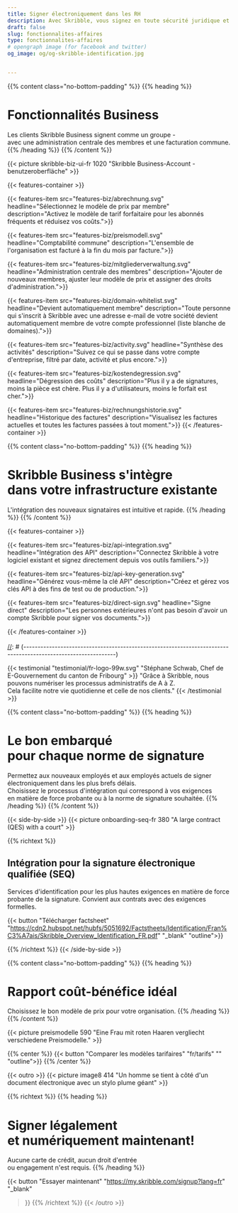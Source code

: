 ```yaml
---
title: Signer électroniquement dans les RH
description: Avec Skribble, vous signez en toute sécurité juridique et en toute simplicité par voie numérique – des contrats de travail aux références en passant par les certificats de salaire.
draft: false
slug: fonctionnalites-affaires
type: fonctionnalites-affaires
# opengraph image (for facebook and twitter)
og_image: og/og-skribble-identification.jpg


---
```


{{% content class="no-bottom-padding" %}}
{{% heading %}}
# Fonctionnalités Business
Les clients Skribble Business signent comme un groupe - <br class="hide-for-mobile">avec une administration centrale des membres et une facturation commune.
{{% /heading %}}
{{% /content %}}

{{< picture skribble-biz-ui-fr 1020 "Skribble Business-Account - benutzeroberfläche" >}}

{{< features-container >}}

  {{< features-item src="features-biz/abrechnung.svg" 
    headline="Sélectionnez le modèle de prix par membre" 
    description="Activez le modèle de tarif forfaitaire pour les abonnés fréquents et réduisez vos coûts.">}}

  {{< features-item src="features-biz/preismodell.svg" 
    headline="Comptabilité commune" 
    description="L'ensemble de l'organisation est facturé à la fin du mois par facture.">}}

  {{< features-item src="features-biz/mitgliederverwaltung.svg" 
    headline="Administration centrale des membres" 
    description="Ajouter de nouveaux membres, ajuster leur modèle de prix et assigner des droits d'administration.">}}

  {{< features-item src="features-biz/domain-whitelist.svg" 
    headline="Devient automatiquement membre" 
    description="Toute personne qui s'inscrit à Skribble avec une adresse e-mail de votre société devient automatiquement membre de votre compte professionnel (liste blanche de domaines).">}}  

  {{< features-item src="features-biz/activity.svg" 
    headline="Synthèse des activités" 
    description="Suivez ce qui se passe dans votre compte d'entreprise, filtré par date, activité et plus encore.">}}

  {{< features-item src="features-biz/kostendegression.svg" 
    headline="Dégression des coûts" 
    description="Plus il y a de signatures, moins la pièce est chère. Plus il y a d'utilisateurs, moins le forfait est cher.">}}

  {{< features-item src="features-biz/rechnungshistorie.svg" 
    headline="Historique des factures" 
    description="Visualisez les factures actuelles et toutes les factures passées à tout moment.">}}
{{< /features-container >}}

{{% content class="no-bottom-padding" %}}
{{% heading %}}
# Skribble Business s'intègre <br class="hide-for-mobile">dans votre infrastructure existante
L'intégration des nouveaux signataires est intuitive et rapide.
{{% /heading %}}
{{% /content %}}

{{< features-container >}}

  {{< features-item src="features-biz/api-integration.svg" 
    headline="Intégration des API" 
    description="Connectez Skribble à votre logiciel existant et signez directement depuis vos outils familiers.">}}

  {{< features-item src="features-biz/api-key-generation.svg" 
    headline="Générez vous-même la clé API" 
    description="Créez et gérez vos clés API à des fins de test ou de production.">}}

  {{< features-item src="features-biz/direct-sign.svg" 
    headline="Signe direct" 
    description="Les personnes extérieures n'ont pas besoin d'avoir un compte Skribble pour signer vos documents.">}}
<!--
  {{< features-item src="features-biz/onboarding.svg" 
    headline="Intégration par e-mail de l'entreprise" 
    description="En quelques clics, vous permettez à toute l'organisation de signer, une identification supplémentaire n'est pas nécessaire (norme SEA).">}}
//-->
{{< /features-container >}}
<br><br>
[//]: # (--------------------------------------------------------------------------------------------------------------)

{{< testimonial "testimonial/fr-logo-99w.svg" "Stéphane Schwab, Chef de E-Gouvernement du canton de Fribourg" >}}
"Grâce à Skribble, nous pouvons numériser les processus administratifs de A à Z. <br class="hide-for-mobile">Cela facilite notre vie quotidienne et celle de nos clients." {{< /testimonial >}}

[//]: # (--------------------------------------------------------------------------------------------------------------)

{{% content class="no-bottom-padding" %}}
{{% heading %}}
# Le bon embarqué <br class="hide-for-mobile">pour chaque norme de signature
Permettez aux nouveaux employés et aux employés actuels de signer électroniquement dans les plus brefs délais. <br class="hide-for-mobile">Choisissez le processus d'intégration qui correspond à vos exigences <br class="hide-for-mobile"> en matière de force probante ou à la norme de signature souhaitée.
{{% /heading %}}
{{% /content %}}

[//]: # (--------------------------------------------------------------------------------------------------------------)
<!--
{{< side-by-side >}}
{{< picture onboarding-sea-fr 460 "A big contract (FES) with a house and tree" >}}
{{% richtext %}}
## Intégration pour la signature électronique avancée (SEA)
Mise en œuvre à l'échelle de l'organisation en quelques clics.
Convient aux contrats sans exigences formelles.<br>

{{< button
  "Télécharger factsheet"
  ""
  "_blank"
  "outline">}}

{{% /richtext %}}
{{< /side-by-side >}}
//-->
[//]: # (--------------------------------------------------------------------------------------------------------------)

{{< side-by-side >}}
{{< picture onboarding-seq-fr 380 "A large contract (QES) with a court" >}}

{{% richtext %}}
## Intégration pour la signature électronique qualifiée (SEQ)

Services d'identification pour les plus hautes exigences en matière de force probante de la signature.
Convient aux contrats avec des exigences formelles.<br>

{{< button
  "Télécharger factsheet"
  "https://cdn2.hubspot.net/hubfs/5051692/Factstheets/Identification/Fran%C3%A7ais/Skribble_Overview_Identification_FR.pdf"
  "_blank"
  "outline">}}

{{% /richtext %}}
{{< /side-by-side >}}

[//]: # (--------------------------------------------------------------------------------------------------------------)

{{% content class="no-bottom-padding" %}}
{{% heading %}}
# Rapport coût-bénéfice idéal
Choisissez le bon modèle de prix pour votre organisation.
{{% /heading %}}
{{% /content %}}

{{< picture preismodelle 590 "Eine Frau mit roten Haaren vergliecht verschiedene Preismodelle." >}}

{{% center %}}
{{< button
  "Comparer les modèles tarifaires"
  "fr/tarifs"
  ""
  "outline">}}
{{% /center %}}

[//]: # (--------------------------------------------------------------------------------------------------------------)

{{< outro >}}
{{< picture image8 414 "Un homme se tient à côté d'un document électronique avec un stylo plume géant" >}}

{{% richtext %}}
{{% heading %}}
# Signer légalement <br class="hide-for-mobile">et numériquement maintenant!
Aucune carte de crédit, aucun droit d'entrée <br class="hide-for-mobile">ou engagement n'est requis.
{{% /heading %}}

{{< button
  "Essayer maintenant"
  "https://my.skribble.com/signup?lang=fr"
  "_blank"
>}}
{{% /richtext %}}
{{< /outro >}}
